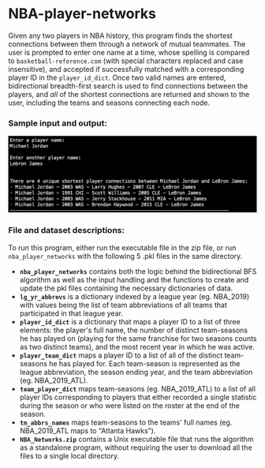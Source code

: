 # NBA-player-networks

Given any two players in NBA history, this program finds the shortest connections between them through a network of mutual teammates. The user is prompted to enter one name at a time, whose spelling is compared to `basketball-reference.com` (with special characters replaced and case insensitive), and accepted if successfully matched with a corresponding player ID in the `player_id_dict`. Once two valid names are entered, bidirectional breadth-first search is used to find connections between the players, and *all* of the shortest connections are returned and shown to the user, including the teams and seasons connecting each node.

### Sample input and output:

![Sample output](https://github.com/gzanuttinifrank/NBA-player-networks/blob/main/example.png)

### File and dataset descriptions:
To run this program, either run the executable file in the zip file, or run `nba_player_networks` with the following 5 .pkl files in the same directory.
* **`nba_player_networks`** contains both the logic behind the bidirectional BFS algorithm as well as the input handling and the functions to create and update the pkl files containing the necessary dictionaries of data.
* **`lg_yr_abbrevs`** is a dictionary indexed by a league year (eg. NBA_2019) with values being the list of team abbreviations of all teams that participated in that league year.
* **`player_id_dict`** is a dictionary that maps a player ID to a list of three elements: the player's full name, the number of distinct team-seasons he has played on (playing for the same franchise for two seasons counts as two distinct teams), and the most recent year in which he was active.
* **`player_team_dict`** maps a player ID to a list of all of the distinct team-seasons he has played for. Each team-season is represented as the league abbreviation, the season ending year, and the team abbreviation (eg. NBA_2019_ATL).
* **`team_player_dict`** maps team-seasons (eg. NBA_2019_ATL) to a list of all player IDs corresponding to players that either recorded a single statistic during the season or who were listed on the roster at the end of the season.
* **`tm_abbrs_names`** maps team-seasons to the teams' full names (eg. NBA_2019_ATL maps to "Atlanta Hawks").
* **`NBA_Networks.zip`** contains a Unix executable file that runs the algorithm as a standalone program, without requiring the user to download all the files to a single local directory.
